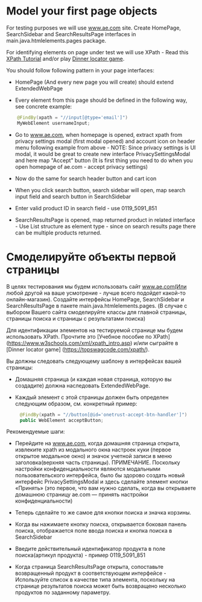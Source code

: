 # Model your first page objects

For testing purposes we will use www.ae.com site. Create HomePage, SearchSidebar and SearchResultsPage interfaces in main.java.htmlelements.pages package.

For identifying elements on page under test we will use XPath - Read this [XPath Tutorial](https://www.w3schools.com/xml/xpath_intro.asp) and/or play [Dinner locator game](https://topswagcode.com/xpath/).

You should follow following pattern in your page interfaces:

* HomePage (And every new page you will create) should extend ExtendedWebPage

* Every element from this page should be defined in the following way, see concrete example:

```java
    @FindBy(xpath = "//input[@type='email']")
    MyWebElement usernameInput;
```

* Go to www.ae.com, when homepage is opened, extract xpath from privacy settings modal (first modal opened) and account icon on header menu following example from above - NOTE: Since privacy settings is UI modal, it would be great to create new interface PrivacySettingsModal and here map "Accept" button (It is first thing you need to do when you open homepage of ae.com - accept privacy settings)

* Now do the same for search header button and cart icon

* When you click search button, search sidebar will open, map search input field and search button in SearchSidebar

* Enter valid product ID in search field - use 0119_5091_851

* SearchResultsPage is opened, map returned product in related interface - Use List structure as element type - since on search results page there can be multiple products returned.


# Смоделируйте объекты первой страницы

В целях тестирования мы будем использовать сайт www.ae.com(Или любой другой на ваше усмотрение - лучше всего подойдет какой-то 
онлайн-магазин). Создайте интерфейсы HomePage, SearchSidebar и SearchResultsPage в пакете main.java.htmlelements.pages. (В случае с 
выбором Вашего сайта смоделируйте классы для главной страницы, страницы поиска и страницы с результатами поиска)

Для идентификации элементов на тестируемой странице мы будем использовать XPath. Прочтите это [Учебное пособие по XPath] (https://www.w3schools.com/xml/xpath_intro.asp) и/или сыграйте в [Dinner locator game] (https://topswagcode.com/xpath/).

Вы должны следовать следующему шаблону в интерфейсах вашей страницы:

* Домашняя страница (и каждая новая страница, которую вы создадите) должна наследовать ExtendedWebPage.

* Каждый элемент с этой страницы должен быть определен следующим образом, см. конкретный пример:

```java
     @FindBy(xpath = "//button[@id='onetrust-accept-btn-handler']")
     public WebElement acceptButton;
```

Рекомендуемые шаги:
* Перейдите на www.ae.com, когда домашняя страница открыта, извлеките xpath из модального окна настроек куки (первое открытое модальное 
  окно) и значок учетной записи в меню заголовка(верхняя часть страницы). ПРИМЕЧАНИЕ. Поскольку настройки 
  конфиденциальности являются модальными пользовательского интерфейса, было бы здорово создать новый интерфейс PrivacySettingsModal и здесь 
  сделайте элемент кнопки «Принять» (это первое, что вам нужно сделать, когда вы открываете домашнюю страницу ae.com — принять настройки 
  конфиденциальности)

* Теперь сделайте то же самое для кнопки поиска и значка корзины.

* Когда вы нажимаете кнопку поиска, открывается боковая панель поиска, отображается поле ввода поиска и кнопка поиска в SearchSidebar

* Введите действительный идентификатор продукта в поле поиска(артикул продукта) - пример 0119_5091_851

* Когда страница SearchResultsPage открыта, сопоставьте возвращенный продукт в соответствующем интерфейсе - Используйте список в качестве 
  типа элемента, поскольку на странице результатов поиска может быть возвращено несколько продуктов по заданному параметру.